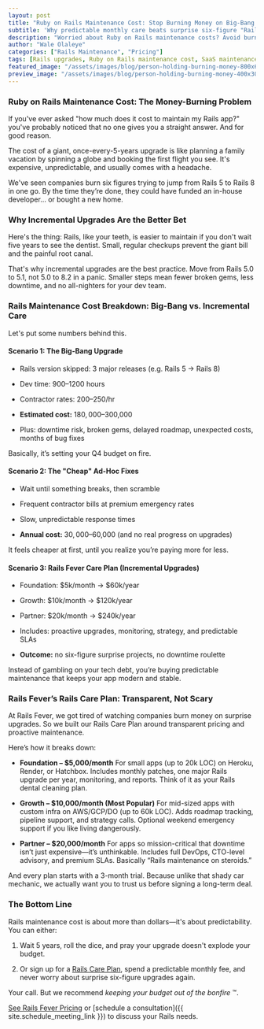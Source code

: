 ```yaml
---
layout: post
title: "Ruby on Rails Maintenance Cost: Stop Burning Money on Big-Bang Upgrades"
subtitle: 'Why predictable monthly care beats surprise six-figure "Rails emergencies"'
description: "Worried about Ruby on Rails maintenance costs? Avoid burning money on risky big-bang upgrades. Learn why monthly incremental upgrades with Rails Fever’s Care Plan save money and reduce risk."
author: "Wale Olaleye"
categories: ["Rails Maintenance", "Pricing"]
tags: [Rails upgrades, Ruby on Rails maintenance cost, SaaS maintenance, Rails Care Plan]
featured_image: "/assets/images/blog/person-holding-burning-money-800x600.webp"
preview_image: "/assets/images/blog/person-holding-burning-money-400x300.webp"
---
```


### Ruby on Rails Maintenance Cost: The Money-Burning Problem

If you've ever asked "how much does it cost to maintain my Rails app?" you've probably noticed that no one gives you a straight answer. And for good reason.

The cost of a giant, once-every-5-years upgrade is like planning a family vacation by spinning a globe and booking the first flight you see. It's expensive, unpredictable, and usually comes with a headache.

We've seen companies burn six figures trying to jump from Rails 5 to Rails 8 in one go. By the time they’re done, they could have funded an in-house developer… or bought a new home.

### Why Incremental Upgrades Are the Better Bet

Here's the thing: Rails, like your teeth, is easier to maintain if you don't wait five years to see the dentist. Small, regular checkups prevent the giant bill and the painful root canal.

That's why incremental upgrades are the best practice. Move from Rails 5.0 to 5.1, not 5.0 to 8.2 in a panic. Smaller steps mean fewer broken gems, less downtime, and no all-nighters for your dev team.

### Rails Maintenance Cost Breakdown: Big-Bang vs. Incremental Care

Let's put some numbers behind this.

#### Scenario 1: The Big-Bang Upgrade

* Rails version skipped: 3 major releases (e.g. Rails 5 → Rails 8)

* Dev time: 900–1200 hours

* Contractor rates: $200–$250/hr

* **Estimated cost:** $180,000–$300,000

* Plus: downtime risk, broken gems, delayed roadmap, unexpected costs, months of bug fixes

Basically, it’s setting your Q4 budget on fire.

#### Scenario 2: The "Cheap" Ad-Hoc Fixes

* Wait until something breaks, then scramble

* Frequent contractor bills at premium emergency rates

* Slow, unpredictable response times

* **Annual cost:** $30,000–$60,000 (and no real progress on upgrades)

It feels cheaper at first, until you realize you’re paying more for less.

#### Scenario 3: Rails Fever Care Plan (Incremental Upgrades)

* Foundation: $5k/month → $60k/year

* Growth: $10k/month → $120k/year

* Partner: $20k/month → $240k/year

* Includes: proactive upgrades, monitoring, strategy, and predictable SLAs

* **Outcome:** no six-figure surprise projects, no downtime roulette

Instead of gambling on your tech debt, you’re buying predictable maintenance that keeps your app modern and stable.

### Rails Fever’s Rails Care Plan: Transparent, Not Scary

At Rails Fever, we got tired of watching companies burn money on surprise upgrades. So we built our Rails Care Plan around transparent pricing and proactive maintenance.

Here’s how it breaks down:

* **Foundation – $5,000/month**
    For small apps (up to 20k LOC) on Heroku, Render, or Hatchbox. Includes monthly patches, one major Rails upgrade per year, monitoring, and reports. Think of it as your Rails dental cleaning plan.

* **Growth – $10,000/month (Most Popular)**
    For mid-sized apps with custom infra on AWS/GCP/DO (up to 60k LOC). Adds roadmap tracking, pipeline support, and strategy calls. Optional weekend emergency support if you like living dangerously.

* **Partner – $20,000/month**
    For apps so mission-critical that downtime isn’t just expensive—it’s unthinkable. Includes full DevOps, CTO-level advisory, and premium SLAs. Basically “Rails maintenance on steroids.”

And every plan starts with a 3-month trial. Because unlike that shady car mechanic, we actually want you to trust us before signing a long-term deal.

### The Bottom Line

Rails maintenance cost is about more than dollars—it's about predictability. You can either:

1. Wait 5 years, roll the dice, and pray your upgrade doesn't explode your budget.

1. Or sign up for a [Rails Care Plan](/services/rails_care_plan/), spend a predictable monthly fee, and never worry about surprise six-figure upgrades again.

Your call. But we recommend _keeping your budget out of the bonfire_ ™.

[See Rails Fever Pricing](/pricing/) or [schedule a consultation]({{ site.schedule_meeting_link }}) to discuss your Rails needs.
